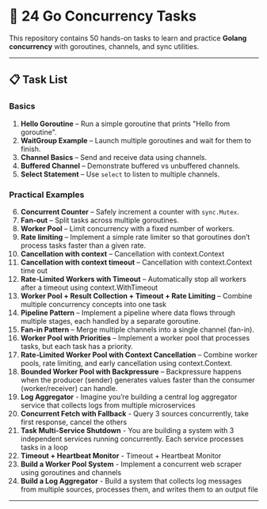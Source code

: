 # 🚀 24 Go Concurrency Tasks

This repository contains 50 hands-on tasks to learn and practice **Golang concurrency** with goroutines, channels, and sync utilities.

---
## 📋 Task List
  
### Basics
1. **Hello Goroutine** – Run a simple goroutine that prints "Hello from goroutine".
2. **WaitGroup Example** – Launch multiple goroutines and wait for them to finish.
3. **Channel Basics** – Send and receive data using channels.
4. **Buffered Channel** – Demonstrate buffered vs unbuffered channels.
5. **Select Statement** – Use `select` to listen to multiple channels.

### Practical Examples
6. **Concurrent Counter** – Safely increment a counter with `sync.Mutex`.
7. **Fan-out** – Split tasks across multiple goroutines.
8. **Worker Pool** – Limit concurrency with a fixed number of workers.
9. **Rate limiting** – Implement a simple rate limiter so that goroutines don’t process tasks faster than a given rate.
10. **Cancellation with context** – Cancellation with context.Context
11. **Cancellation with context timeout** – Cancellation with context.Context time out
12. **Rate-Limited Workers with Timeout** – Automatically stop all workers after a timeout using context.WithTimeout
13. **Worker Pool + Result Collection + Timeout + Rate Limiting** – Combine multiple concurrency concepts into one task
14. **Pipeline Pattern** – Implement a pipeline where data flows through multiple stages, each handled by a separate goroutine.
15. **Fan-in Pattern** – Merge multiple channels into a single channel (fan-in).
16. **Worker Pool with Priorities** – Implement a worker pool that processes tasks, but each task has a priority.
17. **Rate-Limited Worker Pool with Context Cancellation** – Combine worker pools, rate limiting, and early cancellation using context.Context.
18. **Bounded Worker Pool with Backpressure** – Backpressure happens when the producer (sender) generates values faster than the consumer (worker/receiver) can handle.
19. **Log Aggregator** - Imagine you’re building a central log aggregator service that collects logs from multiple microservices
20. **Concurrent Fetch with Fallback** - Query 3 sources concurrently, take first response, cancel the others
21. **Task Multi-Service Shutdown** - You are building a system with 3 independent services running concurrently. Each service processes tasks in a loop
22. **Timeout + Heartbeat Monitor** - Timeout + Heartbeat Monitor
23. **Build a Worker Pool System** - Implement a concurrent web scraper using goroutines and channels
24. **Build a Log Aggregator** - Build a system that collects log messages from multiple sources, processes them, and writes them to an output file
---
